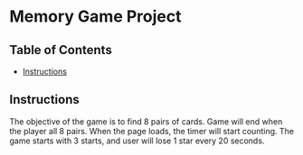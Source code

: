# Memory Game Project

## Table of Contents

* [Instructions](#instructions)

## Instructions
The objective of the game is to find 8 pairs of cards.
Game will end when the player all 8 pairs. 
When the page loads, the timer will start counting. The game starts with 3 starts, and user will lose 1 star every 20 seconds.
